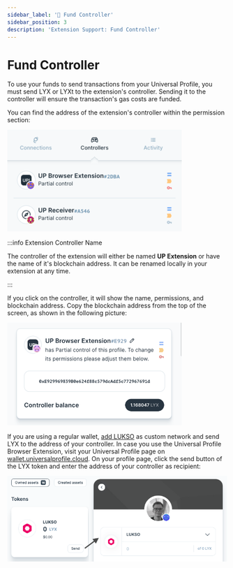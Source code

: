 ```yaml
---
sidebar_label: '💸 Fund Controller'
sidebar_position: 3
description: 'Extension Support: Fund Controller'
---
```


# Fund Controller

To use your funds to send transactions from your Universal Profile, you must send LYX or LYXt to the extension's controller. Sending it to the controller will ensure the transaction's gas costs are funded.

You can find the address of the extension's controller within the permission section:

<div style={{textAlign: 'center'}}>

<img
    src="/img/extension/controller-window.png"
    alt="Controller Window"
    width="400"
/>

</div>

:::info Extension Controller Name

The controller of the extension will either be named **UP Extension** or have the name of it's blockchain address. It can be renamed locally in your extension at any time.

:::

If you click on the controller, it will show the name, permissions, and blockchain address. Copy the blockchain address from the top of the screen, as shown in the following picture:

<div style={{textAlign: 'center'}}>

<img
    src="/img/extension/controller-address.png"
    alt="Controller Address"
    width="400"
/>

</div>

If you are using a regular wallet, [add LUKSO](https://docs.lukso.tech/networks/mainnet/parameters) as custom network and send LYX to the address of your controller. In case you use the Universal Profile Browser Extension, visit your Universal Profile page on [wallet.universalprofile.cloud](https://wallet.universalprofile.cloud/). On your profile page, click the send button of the LYX token and enter the address of your controller as recipient:

<div style={{textAlign: 'center'}}>

<img
    src="/img/general/asset-transfer.png"
    alt="Asset Transfer"
    width="800"
/>

</div>
